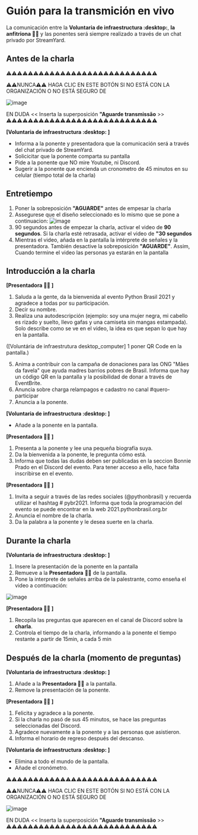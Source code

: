 # Guión para la transmición en vivo

La comunicación entre la **Voluntaria de infraestructura :desktop:**, **la anfitriona :woman_juggling:** y las ponentes será siempre realizado a través de un chat privado por StreamYard.

## Antes de la charla

⚠️⚠️⚠️⚠️⚠️⚠️⚠️⚠️⚠️⚠️⚠️⚠️⚠️⚠️⚠️⚠️⚠️⚠️⚠️⚠️⚠️⚠️⚠️⚠️⚠️⚠️⚠️⚠️

⚠️⚠️NUNCA⚠️⚠️ HAGA CLIC EN ESTE BOTÓN SI NO ESTÁ CON LA ORGANIZACIÓN O NO ESTÁ SEGURO DE 


![image](https://user-images.githubusercontent.com/7385097/136955832-dcf38e04-a684-4b54-a6b9-695826c5a297.png)

EN DUDA << Inserta la superposición **"Aguarde transmissão** >>
⚠️⚠️⚠️⚠️⚠️⚠️⚠️⚠️⚠️⚠️⚠️⚠️⚠️⚠️⚠️⚠️⚠️⚠️⚠️⚠️⚠️⚠️⚠️⚠️⚠️⚠️⚠️⚠️

**[Voluntaria de infraestructura :desktop: ]**

- Informa a la ponente y presentadora que la comunicación será a través del chat privado de StreamYard.
- Solicicitar que la ponente comparta su pantalla
- Pide a la ponente que NO mire Youtube, ni Discord.
- Sugerir a la ponente que encienda un cronometro de 45 minutos en su celular (tiempo total de la charla)

## Entretiempo
1. Poner la sobreposición **"AGUARDE"** antes de empesar la charla
2. Assegurese que el diseño seleccionado es lo mismo que se pone a continuacion:
![image](https://user-images.githubusercontent.com/30605862/136805604-d848a392-0869-4f4c-9460-04de49695460.png)
3. 90 segundos antes de empezar la charla, activar el video de **90 segundos**. Si la charla esté retrasada, activar el video de **"30 segundos**
4. Mientras el video, añada en la pantalla la intérprete de señales y la presentadora. También desactive la sobreposición **"AGUARDE"**. Assim, Cuando termine el video las personas ya estarán en la pantalla


## Introducción a la charla

**[Presentadora :woman_juggling: ]**
1. Saluda a la gente, da la bienvenida al evento Python Brasil 2021 y agradece a todas por su participación. 
2. Decir su nombre.
3. Realiza una autodescripción (ejemplo: soy una mujer negra, mi cabello es rizado y suelto, llevo gafas y una camiseta sin mangas estampada). Solo describe como se ve en el video, la idea es que sepan lo que hay en la pantalla.

([Voluntária de infraestrutura desktop_computer] 1 poner QR Code en la pantalla.)

5. Anima a contribuir con la campaña de donaciones para las ONG "Mães da favela" que ayuda madres barrios pobres de Brasil. Informa que hay un código QR en la pantalla y la posibilidad de donar a través de EventBrite.
6. Anuncia sobre charga relampagos e cadastro no canal #quero-participar
7. Anuncia a la ponente.

**[Voluntaria de infraestructura :desktop: ]**
- Añade a la ponente en la pantalla.

**[Presentadora :woman_juggling: ]**

1. Presenta a la ponente y lee una pequeña biografía suya.
2. Da la bienvenida a la ponente, le pregunta cómo está.
3. Informa que todas las dudas deben ser publicadas en la seccion Bonnie Prado en el Discord del evento. Para tener acceso a ello, hace falta inscribirse en el evento.

**[Presentadora :woman_juggling: ]**
1. Invita a seguir a través de las redes sociales (@pythonbrasil) y recuerda utilizar el hashtag # pybr2021.
Informa que toda la programación del evento se puede encontrar en la web 2021.pythonbrasil.org.br
2. Anuncia el nombre de la charla.
3. Da la palabra a la ponente y le desea suerte en la charla.

## Durante la charla

**[Voluntaria de infraestructura :desktop: ]**
1. Insere la presentación de la ponente en la pantalla
2. Remueve a la **Presentadora** :woman_juggling: de la pantalla.
3. Pone la interprete de señales arriba de la palestrante, como enseña el video a continuación:

![image](https://github.com/pythonbrasil/pybr2021-org/blob/main/roteiros/assets/CleanShot%202021-10-11%20at%2000.34.28.gif)


**[Presentadora :woman_juggling: ]**
1. Recopila las preguntas que aparecen en el canal de Discord sobre la **charla**.
2. Controla el tiempo de la charla, informando a la ponente el tiempo restante a partir de 15min, a cada 5 min

## Después de la charla (momento de preguntas)

**[Voluntaria de infraestructura :desktop: ]**
1. Añade a la **Presentadora :woman_juggling:** a la pantalla.
2. Remove la presentación de la ponente.

**[Presentadora :woman_juggling: ]**
1. Felicita y agradece a la ponente. 
2. Si la charla no pasó de sus 45 minutos, se hace las preguntas seleccionadas del Discord.
3. Agradece nuevamente a la ponente y a las personas que asistieron.
4. Informa el horario de regreso después del descanso.
   
**[Voluntaria de infraestructura :desktop: ]**  
- Elimina a todo el mundo de la pantalla.
- Añade el cronómetro.

⚠️⚠️⚠️⚠️⚠️⚠️⚠️⚠️⚠️⚠️⚠️⚠️⚠️⚠️⚠️⚠️⚠️⚠️⚠️⚠️⚠️⚠️⚠️⚠️⚠️⚠️⚠️⚠️

⚠️⚠️NUNCA⚠️⚠️ HAGA CLIC EN ESTE BOTÓN SI NO ESTÁ CON LA ORGANIZACIÓN O NO ESTÁ SEGURO DE 


![image](https://user-images.githubusercontent.com/7385097/136955832-dcf38e04-a684-4b54-a6b9-695826c5a297.png)

EN DUDA << Inserta la superposición **"Aguarde transmissão** >>
⚠️⚠️⚠️⚠️⚠️⚠️⚠️⚠️⚠️⚠️⚠️⚠️⚠️⚠️⚠️⚠️⚠️⚠️⚠️⚠️⚠️⚠️⚠️⚠️⚠️⚠️⚠️⚠️
